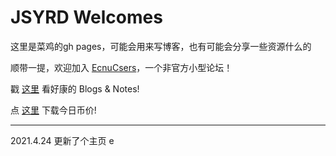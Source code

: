 # JSYRD Welcomes

这里是菜鸡的gh pages，可能会用来写博客，也有可能会分享一些资源什么的

顺带一提，欢迎加入 [EcnuCsers](http://ecnucser.cianmi.cn/)，一个非官方小型论坛！

戳 [这里](https://www.feipa.top/BlogsandNotes.html) 看好康的 Blogs & Notes!

点 [这里](https://raw.githubusercontent.com/JSYRD/Peanut/gh-pages/files/今日币价.exe) 下载今日币价!

---



2021.4.24 更新了个主页
e
